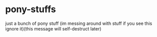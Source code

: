 pony-stuffs
===========

just a bunch of pony stuff
(im messing around with stuff if you see this ignore it)(this message will self-destruct later)
